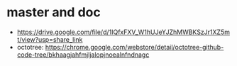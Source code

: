 # master and doc
- https://drive.google.com/file/d/1IQfxFXV_W1hUJeYJZhMWBKSzJr1XZ5mt/view?usp=share_link
- octotree: https://chrome.google.com/webstore/detail/octotree-github-code-tree/bkhaagjahfmjljalopjnoealnfndnagc
